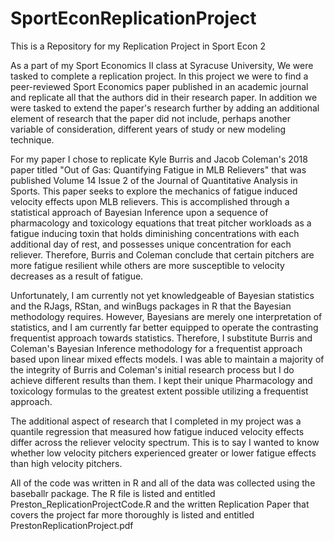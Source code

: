 # SportEconReplicationProject
This is a Repository for my Replication Project in Sport Econ 2 

As a part of my Sport Economics II class at Syracuse University, We were tasked to complete a replication project. In this project we were to find a peer-reviewed 
Sport Economics paper published in an academic journal and replicate all that the authors did in their research paper. In addition we were tasked to extend the 
paper's research further by adding an additional element of research that the paper did not include, perhaps another variable of consideration, different years of 
study or new modeling technique. 



For my paper I chose to replicate Kyle Burris and Jacob Coleman's 2018 paper titled "Out of Gas: Quantifying Fatigue in MLB Relievers" that was published Volume 14 
Issue 2 of the Journal of Quantitative Analysis in Sports. This paper seeks to explore the mechanics of fatigue induced velocity effects upon MLB relievers. This is 
accomplished through a statistical approach of Bayesian Inference upon a sequence of pharmacology and toxicology equations that treat pitcher workloads as a fatigue 
inducing toxin that holds diminishing concentrations with each additional day of rest, and possesses unique concentration for each reliever. Therefore, Burris and 
Coleman conclude that certain pitchers are more fatigue resilient while others are more susceptible to velocity decreases as a result of fatigue.

Unfortunately, I am currently not yet knowledgeable of Bayesian statistics and the RJags, RStan, and winBugs packages in R that the Bayesian methodology requires. 
However, Bayesians are merely one interpretation of statistics, and I am currently far better equipped to operate the contrasting frequentist approach towards 
statistics. Therefore, I substitute Burris and Coleman's Bayesian Inference methodology for a frequentist approach based upon linear mixed effects models. I was 
able to maintain a majority of the integrity of Burris and Coleman's initial research process but I do achieve different results than them. I kept their unique 
Pharmacology and toxicology formulas to the greatest extent possible utilizing a frequentist approach.

The additional aspect of research that I completed in my project was a quantile regression that measured how fatigue induced velocity effects differ across the 
reliever velocity spectrum. This is to say I wanted to know whether low velocity pitchers experienced greater or lower fatigue effects than high velocity pitchers.



All of the code was written in R and all of the data was collected using the baseballr package. The R file is listed and entitled Preston_ReplicationProjectCode.R
and the written Replication Paper that covers the project far more thoroughly is listed and entitled PrestonReplicationProject.pdf

